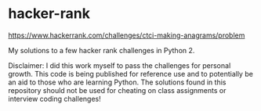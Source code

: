 # hacker-rank
https://www.hackerrank.com/challenges/ctci-making-anagrams/problem

My solutions to a few hacker rank challenges in Python 2.

Disclaimer: I did this work myself to pass the challenges for personal growth. This code is being published for reference use and to potentially be an aid to those who are learning Python. The solutions found in this repository should not be used for cheating on class assignments or interview coding challenges!
